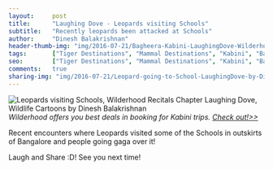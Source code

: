 ```yaml
---
layout:     post
title:      "Laughing Dove - Leopards visiting Schools"
subtitle:   "Recently leopards been attacked at Schools"
author:     "Dinesh Balakrishnan"
header-thumb-img: "img/2016-07-21/Bagheera-Kabini-LaughingDove-Wilderhood-Recitals-by-DineshBalakrishnan-thumb.jpg"
tags:       ["Tiger Destinations", "Mammal Destinations", "Kabini", "Bagheera"]
seo: 		["Tiger Destinations", "Mammal Destinations", "Kabini", "Bangalore"]
comments:   true
sharing-img: "img/2016-07-21/Leopard-going-to-School-LaughingDove-by-DineshBalakrishnan.jpg"
---
```



<img src="{{ site.baseurl }}/img/2016-07-21/Leopard-going-to-School-LaughingDove-by-DineshBalakrishnan.jpg" alt="Leopards visiting Schools, Wilderhood Recitals Chapter Laughing Dove, Wildlife Cartoons by Dinesh Balakrishnan">

<em>
Wilderhood offers you best deals in booking for Kabini trips. <a href="http://www.wilderhood.com/destination/Kabini" target="_blank">Check out!>></a>
</em>

<p>
Recent encounters where Leopards visited some of the Schools in outskirts of Bangalore and people going gaga over it!
</p>

<p>
Laugh and Share :D! See you next time!
</p>